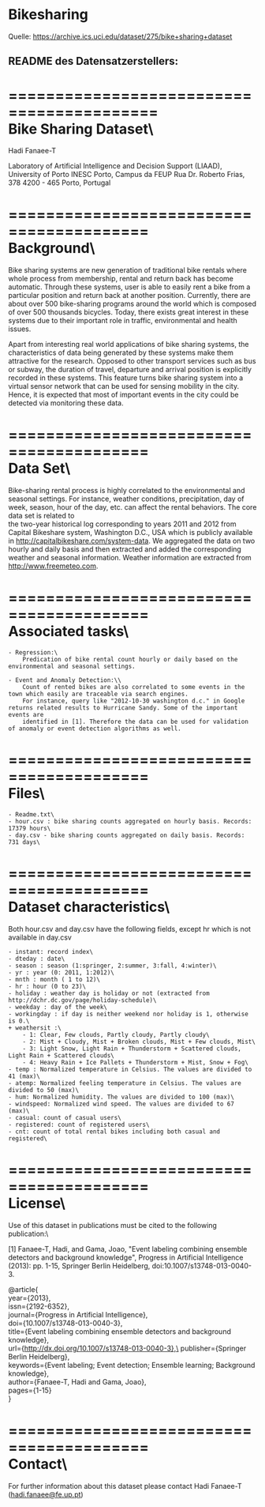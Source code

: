 # Bikesharing
Quelle: https://archive.ics.uci.edu/dataset/275/bike+sharing+dataset

## README des Datensatzerstellers:

==========================================\
Bike Sharing Dataset\
==========================================

Hadi Fanaee-T

Laboratory of Artificial Intelligence and Decision Support (LIAAD), University of Porto
INESC Porto, Campus da FEUP
Rua Dr. Roberto Frias, 378
4200 - 465 Porto, Portugal


=========================================\
Background\ 
=========================================

Bike sharing systems are new generation of traditional bike rentals where whole process from membership, rental and return 
back has become automatic. Through these systems, user is able to easily rent a bike from a particular position and return 
back at another position. Currently, there are about over 500 bike-sharing programs around the world which is composed of 
over 500 thousands bicycles. Today, there exists great interest in these systems due to their important role in traffic, 
environmental and health issues. 

Apart from interesting real world applications of bike sharing systems, the characteristics of data being generated by
these systems make them attractive for the research. Opposed to other transport services such as bus or subway, the duration
of travel, departure and arrival position is explicitly recorded in these systems. This feature turns bike sharing system into
a virtual sensor network that can be used for sensing mobility in the city. Hence, it is expected that most of important
events in the city could be detected via monitoring these data.

=========================================\
Data Set\
=========================================

Bike-sharing rental process is highly correlated to the environmental and seasonal settings. For instance, weather conditions,
precipitation, day of week, season, hour of the day, etc. can affect the rental behaviors. The core data set is related to\
the two-year historical log corresponding to years 2011 and 2012 from Capital Bikeshare system, Washington D.C., USA which is 
publicly available in http://capitalbikeshare.com/system-data. We aggregated the data on two hourly and daily basis and then 
extracted and added the corresponding weather and seasonal information. Weather information are extracted from http://www.freemeteo.com. 

=========================================\
Associated tasks\
=========================================

	- Regression:\ 
		Predication of bike rental count hourly or daily based on the environmental and seasonal settings.
	
	- Event and Anomaly Detection:\\
		Count of rented bikes are also correlated to some events in the town which easily are traceable via search engines.
		For instance, query like "2012-10-30 washington d.c." in Google returns related results to Hurricane Sandy. Some of the important events are 
		identified in [1]. Therefore the data can be used for validation of anomaly or event detection algorithms as well.


=========================================\
Files\
=========================================

	- Readme.txt\
	- hour.csv : bike sharing counts aggregated on hourly basis. Records: 17379 hours\
	- day.csv - bike sharing counts aggregated on daily basis. Records: 731 days\

	
=========================================\
Dataset characteristics\
=========================================

Both hour.csv and day.csv have the following fields, except hr which is not available in day.csv
	
	- instant: record index\
	- dteday : date\
	- season : season (1:springer, 2:summer, 3:fall, 4:winter)\
	- yr : year (0: 2011, 1:2012)\
	- mnth : month ( 1 to 12)\
	- hr : hour (0 to 23)\
	- holiday : weather day is holiday or not (extracted from http://dchr.dc.gov/page/holiday-schedule)\
	- weekday : day of the week\
	- workingday : if day is neither weekend nor holiday is 1, otherwise is 0.\
	+ weathersit :\ 
		- 1: Clear, Few clouds, Partly cloudy, Partly cloudy\
		- 2: Mist + Cloudy, Mist + Broken clouds, Mist + Few clouds, Mist\
		- 3: Light Snow, Light Rain + Thunderstorm + Scattered clouds, Light Rain + Scattered clouds\
		- 4: Heavy Rain + Ice Pallets + Thunderstorm + Mist, Snow + Fog\
	- temp : Normalized temperature in Celsius. The values are divided to 41 (max)\
	- atemp: Normalized feeling temperature in Celsius. The values are divided to 50 (max)\
	- hum: Normalized humidity. The values are divided to 100 (max)\
	- windspeed: Normalized wind speed. The values are divided to 67 (max)\
	- casual: count of casual users\
	- registered: count of registered users\
	- cnt: count of total rental bikes including both casual and registered\
	
=========================================\
License\
=========================================

Use of this dataset in publications must be cited to the following publication:\

[1] Fanaee-T, Hadi, and Gama, Joao, "Event labeling combining ensemble detectors and background knowledge", Progress in Artificial Intelligence (2013): pp. 1-15, Springer Berlin Heidelberg, doi:10.1007/s13748-013-0040-3.

@article{\
	year={2013},\
	issn={2192-6352},\
	journal={Progress in Artificial Intelligence},\
	doi={10.1007/s13748-013-0040-3},\
	title={Event labeling combining ensemble detectors and background knowledge},\
	url={http://dx.doi.org/10.1007/s13748-013-0040-3},\
	publisher={Springer Berlin Heidelberg},\
	keywords={Event labeling; Event detection; Ensemble learning; Background knowledge},\
	author={Fanaee-T, Hadi and Gama, Joao},\
	pages={1-15}\
}

=========================================\
Contact\
=========================================
	
For further information about this dataset please contact Hadi Fanaee-T (hadi.fanaee@fe.up.pt)

